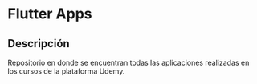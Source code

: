 # Flutter Apps

## Descripción

Repositorio en donde se encuentran todas las aplicaciones realizadas en los cursos de la plataforma Udemy.

